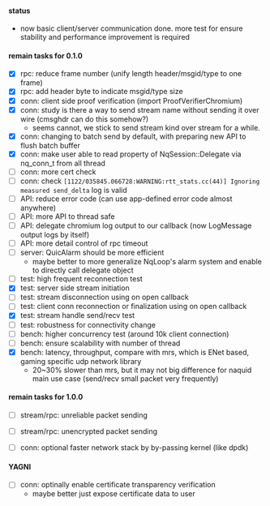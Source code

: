 #### status
- now basic client/server communication done. more test for ensure stability and performance improvement is required


#### remain tasks for 0.1.0
- [x] rpc: reduce frame number (unify length header/msgid/type to one frame)
- [x] rpc: add header byte to indicate msgid/type size
- [x] conn: client side proof verification (import ProofVerifierChromium)
- [x] conn: study is there a way to send stream name without sending it over wire (cmsghdr can do this somehow?)
  - seems cannot, we stick to send stream kind over stream for a while.
- [x] conn: changing to batch send by default, with preparing new API to flush batch buffer
- [x] conn: make user able to read property of NqSession::Delegate via nq_conn_t from all thread
- [ ] conn: more cert check
- [ ] conn: check ```[1122/035845.066728:WARNING:rtt_stats.cc(44)] Ignoring measured send_delta``` log is valid
- [ ] API: reduce error code (can use app-defined error code almost anywhere)
- [ ] API: more API to thread safe 
- [ ] API: delegate chromium log output to our callback (now LogMessage output logs by itself)
- [ ] API: more detail control of rpc timeout
- [ ] server: QuicAlarm should be more efficient
  - maybe better to more generalize NqLoop's alarm system and enable to directly call delegate object 
- [ ] test: high frequent reconnection test
- [x] test: server side stream initiation
- [ ] test: stream disconnection using on open callback 
- [ ] test: client conn reconnection or finalization using on open callback
- [x] test: stream handle send/recv test
- [ ] test: robustness for connectivity change
- [ ] bench: higher concurrency test (around 10k client connection)
- [ ] bench: ensure scalability with number of thread
- [x] bench: latency, throughput, compare with mrs, which is ENet based, gaming specific udp network library
  - 20~30% slower than mrs, but it may not big difference for naquid main use case (send/recv small packet very frequently)


#### remain tasks for 1.0.0
- [ ] stream/rpc: unreliable packet sending
- [ ] stream/rpc: unencrypted packet sending 
- [ ] conn: optional faster network stack by by-passing kernel (like dpdk)


#### YAGNI
- [ ] conn: optinally enable certificate transparency verification 
  - maybe better just expose certificate data to user